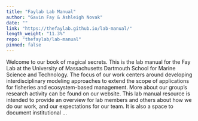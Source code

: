 ```yaml
---
title: "Faylab Lab Manual"
author: "Gavin Fay & Ashleigh Novak"
date: ""
link: "https://thefaylab.github.io/lab-manual/"
length_weight: "11.3%"
repo: "thefaylab/lab-manual"
pinned: false
---
```


Welcome to our book of magical secrets. This is the lab manual for the Fay Lab at the University of Massachusetts Dartmouth School for Marine Science and Technology.
The focus of our work centers around developing interdisciplinary modeling approaches to extend the scope of applications for fisheries and ecosystem-based management. More about our group’s research activity can be found on our website. This lab manual resource is intended to provide an overview for lab members and others about how we do our work, and our expectations for our team. It is also a space to document institutional ...
